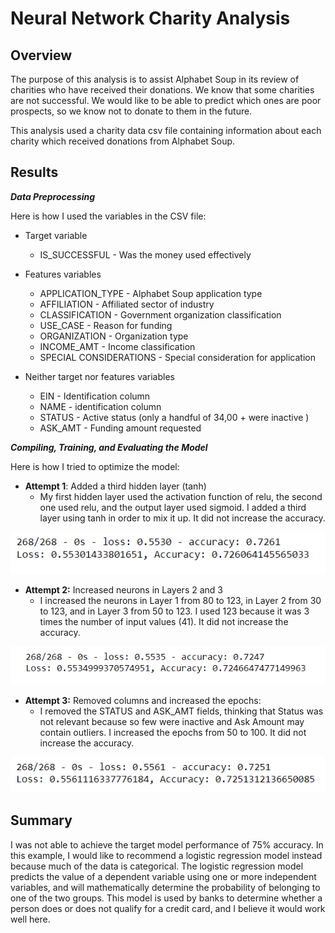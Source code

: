 # Neural Network Charity Analysis

## Overview
The purpose of this analysis is to assist Alphabet Soup in its review of charities who have received their donations. We know that some charities are not successful. We would like to be able to predict which ones are poor prospects, so we know not to donate to them in the future.

This analysis used a charity data csv file containing information about each charity which received donations from Alphabet Soup.

## Results
***Data Preprocessing*** 

Here is how I used the variables in the CSV file:

- Target variable
	- IS_SUCCESSFUL - Was the money used effectively

- Features variables
  - APPLICATION_TYPE - Alphabet Soup application type
  - AFFILIATION - Affiliated sector of industry
  - CLASSIFICATION - Government organization classification
  - USE_CASE - Reason for funding
  - ORGANIZATION - Organization type
  - INCOME_AMT - Income classification
  - SPECIAL CONSIDERATIONS - Special consideration for application

- Neither target nor features variables
	- EIN - Identification column
	- NAME - identification column
	- STATUS - Active status (only a handful of 34,00 + were inactive )
	- ASK_AMT - Funding amount requested

***Compiling, Training, and Evaluating the Model***

Here is how I tried to optimize the model:

- **Attempt 1**: Added a third hidden layer (tanh)
  - My first hidden layer used the activation function of relu, the second one used relu, and the output layer used sigmoid. I added a third layer using tanh in order to mix it up. It did not increase the accuracy.

![](./Resources/Pic2.png)  

- **Attempt 2:** Increased neurons in Layers 2 and 3
  - I increased the neurons in Layer 1 from 80 to 123, in Layer 2 from 30 to 123, and in Layer 3 from 50 to 123. I used 123 because it was 3 times the number of input values (41). It did not increase the accuracy.

![](./Resources/pic3.png)  

- **Attempt 3:** Removed columns and increased the epochs:
  - I removed the STATUS and ASK_AMT fields, thinking that Status was not relevant because so few were inactive and Ask Amount may contain outliers. I increased the epochs from 50 to 100. It did not increase the accuracy.

![](./Resources/pic4.png)  


## Summary
I was not able to achieve the target model performance of 75% accuracy. In this example, I would like to recommend a logistic regression model instead because much of the data is categorical. The logistic regression model predicts the value of a dependent variable using one or more independent variables, and will mathematically determine the probability of belonging to one of the two groups. This model is used by banks to determine whether a person does or does not qualify for a credit card, and I believe it would work well here.
